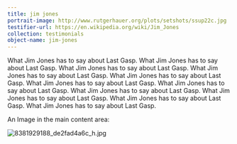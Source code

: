 ```yaml
---
title: jim jones
portrait-image: http://www.rutgerhauer.org/plots/setshots/ssup22c.jpg
testifier-url: https://en.wikipedia.org/wiki/Jim_Jones
collection: testimonials
object-name: jim-jones
---
```


What Jim Jones has to say about Last Gasp. What Jim Jones has to say about Last Gasp. What Jim Jones has to say about Last Gasp. What Jim Jones has to say about Last Gasp. What Jim Jones has to say about Last Gasp. What Jim Jones has to say about Last Gasp. What Jim Jones has to say about Last Gasp. What Jim Jones has to say about Last Gasp. What Jim Jones has to say about Last Gasp. What Jim Jones has to say about Last Gasp. What Jim Jones has to say about Last Gasp.

An Image in the main content area:

![8381929188_de2fad4a6c_h.jpg](/uploads/8381929188_de2fad4a6c_h.jpg)
